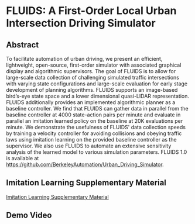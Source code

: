 # FLUIDS: A First-Order Local Urban Intersection Driving Simulator

## Abstract

To facilitate automation of urban driving, we present an efficient, lightweight, open-source, first-order simulator with associated graphical display and algorithmic supervisors. The goal of FLUIDS is to allow for large-scale data collection of challenging simulated traffic intersections with varying state configurations and large-scale evaluation for early stage development of planning algorithms.  FLUIDS supports an image-based bird’s-eye state space and a lower dimensional quasi-LIDAR representation. FLUIDS additionally provides an implemented algorithmic planner as a baseline controller. We find that FLUIDS can gather data in parallel from the baseline controller at 4000 state-action pairs per minute and evaluate in parallel an imitation learned policy on the baseline at 20K evaluations per minute. We demonstrate the usefulness of FLUIDS' data collection speeds by training a velocity controller for avoiding collisions and obeying traffic laws using imitation learning on the provided baseline controller as the supervisor. We also use FLUIDS to automate an extensive sensitivity analysis of the learned model to various simulation parameters. FLUIDS 1.0 is available at https://github.com/BerkeleyAutomation/Urban_Driving_Simulator.

## Imitation Learning Supplementary Material

[Imitation Learning Supplementary Material](FLUIDS_IL.pdf)

## Demo Video ##
